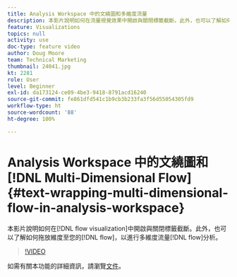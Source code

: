 ```yaml
---
title: Analysis Workspace 中的文繞圖和多維度流量
description: 本影片說明如何在流量視覺效果中開啟與關閉標籤截斷。此外，也可以了解如何拖放維度至您的流量，以進行多維度流量分析。
feature: Visualizations
topics: null
activity: use
doc-type: feature video
author: Doug Moore
team: Technical Marketing
thumbnail: 24041.jpg
kt: 2281
role: User
level: Beginner
exl-id: da173124-ce09-4be3-9418-8791acd16240
source-git-commit: fe861dfd541c1b9cb3b233fa3f56d55054305fd9
workflow-type: ht
source-wordcount: '88'
ht-degree: 100%

---
```


# Analysis Workspace 中的文繞圖和[!DNL Multi-Dimensional Flow] {#text-wrapping-multi-dimensional-flow-in-analysis-workspace}

本影片說明如何在[!DNL flow visualization]中開啟與關閉標籤截斷。此外，也可以了解如何拖放維度至您的[!DNL flow]，以進行多維度流量[!DNL flow]分析。

>[!VIDEO](https://video.tv.adobe.com/v/24041/?quality=12)

如需有關本功能的詳細資訊，請瀏覽[文件](https://experienceleague.adobe.com/docs/analytics/analyze/analysis-workspace/visualizations/fallout/fallout-flow.html?lang=zh-Hant)。
